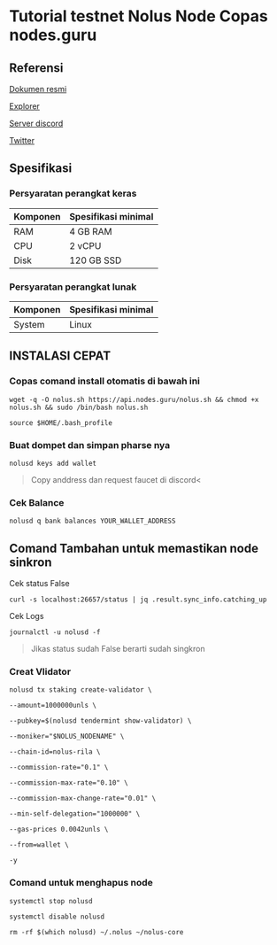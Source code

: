 # Tutorial testnet Nolus Node Copas nodes.guru


## Referensi

[Dokumen resmi](https://docs-nolus-protocol.notion.site/Run-a-Node-58c9af73bf5945988e902b4b8741f918)

[Explorer](https://nolus.explorers.guru/)

[Server discord](https://discord.com/invite/nolus-protocol)

[Twitter](https://twitter.com/nolusprotocol)

## Spesifikasi

### Persyaratan perangkat keras

| Komponen | Spesifikasi minimal |
|----------|---------------------|
|RAM|4 GB RAM|
|CPU|2 vCPU|
|Disk|120 GB SSD|

### Persyaratan perangkat lunak

| Komponen | Spesifikasi minimal |
|----------|---------------------|
|System|Linux|


## INSTALASI CEPAT

### Copas comand install otomatis di bawah ini

```
wget -q -O nolus.sh https://api.nodes.guru/nolus.sh && chmod +x nolus.sh && sudo /bin/bash nolus.sh

source $HOME/.bash_profile
```

### Buat dompet dan simpan pharse nya

```
nolusd keys add wallet
```

>Copy anddress dan request faucet di discord<

### Cek Balance

```
nolusd q bank balances YOUR_WALLET_ADDRESS
```

## Comand Tambahan untuk memastikan node sinkron

Cek status False
```
curl -s localhost:26657/status | jq .result.sync_info.catching_up
```

Cek Logs
```
journalctl -u nolusd -f
```

> Jikas status sudah False berarti sudah singkron


### Creat Vlidator

```
nolusd tx staking create-validator \

--amount=1000000unls \

--pubkey=$(nolusd tendermint show-validator) \

--moniker="$NOLUS_NODENAME" \

--chain-id=nolus-rila \

--commission-rate="0.1" \

--commission-max-rate="0.10" \

--commission-max-change-rate="0.01" \

--min-self-delegation="1000000" \

--gas-prices 0.0042unls \

--from=wallet \

-y
```


### Comand untuk menghapus node 

```
systemctl stop nolusd

systemctl disable nolusd

rm -rf $(which nolusd) ~/.nolus ~/nolus-core
```
